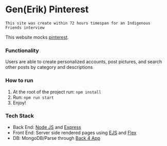 # Gen(Erik) Pinterest

`This site was create within 72 hours timespan for an Indigenous Friends interview`

This website mocks [pinterest](https://www.pinterest.ca/). 

### Functionality

Users are able to create personalized accounts, post pictures, and search other posts by category and descriptions

### How to run
1. At the root of the project run: `npm install`
2. Run: `npm run start`
3. Enjoy!

### Tech Stack

* Back End: [Node JS](https://nodejs.org/en/) and [Express](https://expressjs.com/)
* Front End: Server side rendered pages using [EJS](https://expressjs.com/) and [Flex](https://css-tricks.com/snippets/css/a-guide-to-flexbox/)
* DB: MongoDB/Parse through [Back 4 App](https://www.back4app.com/)


